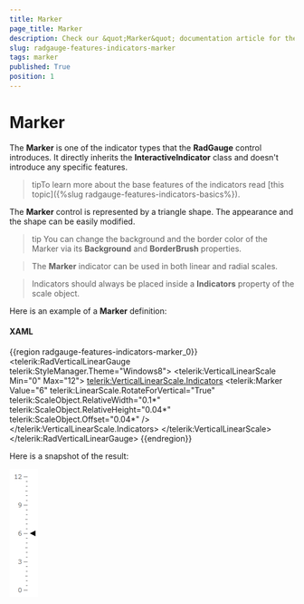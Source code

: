 ```yaml
---
title: Marker
page_title: Marker
description: Check our &quot;Marker&quot; documentation article for the RadGauge WPF control.
slug: radgauge-features-indicators-marker
tags: marker
published: True
position: 1
---
```


# Marker

The __Marker__ is one of the indicator types that the __RadGauge__ control introduces. It directly inherits the __InteractiveIndicator__ class and doesn't introduce any specific features.

>tipTo learn more about the base features of the indicators read [this topic]({%slug radgauge-features-indicators-basics%}).

The __Marker__ control is represented by a triangle shape. The appearance and the shape can be easily modified.

>tip You can change the background and the border color of the Marker via its __Background__ and __BorderBrush__ properties.

>The __Marker__ indicator can be used in both linear and radial scales.

<!-- -->
>Indicators should always be placed inside a __Indicators__ property of the scale object.

Here is an example of a __Marker__ definition:

#### __XAML__
{{region radgauge-features-indicators-marker_0}}
	<telerik:RadVerticalLinearGauge telerik:StyleManager.Theme="Windows8">
	    <telerik:VerticalLinearScale Min="0" Max="12">
	        <telerik:VerticalLinearScale.Indicators>
	            <telerik:Marker Value="6"
	                    telerik:LinearScale.RotateForVertical="True"
	                    telerik:ScaleObject.RelativeWidth="0.1*"
	                    telerik:ScaleObject.RelativeHeight="0.04*"
	                    telerik:ScaleObject.Offset="0.04*" />
	        </telerik:VerticalLinearScale.Indicators>
	    </telerik:VerticalLinearScale>
	</telerik:RadVerticalLinearGauge>
{{endregion}}

Here is a snapshot of the result:

![](images/RadGauge_Features_Indicators_Marker_01.png)